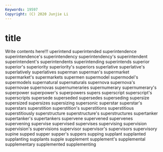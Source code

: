 ```yaml
---
Keywords: 19597
Copyright: (C) 2020 Junjie Li
---
```


# title

Write contents here!!!
uperintend 
superintended 
superintendence 
superintendence's 
superintendency 
superintendency's 
superintendent 
superintendent's
superintendents 
superintending 
superintends 
superior 
superior's 
superiority 
superiority's 
superiors 
superlative 
superlative's
superlatively 
superlatives 
superman 
superman's 
supermarket 
supermarket's 
supermarkets 
supermen 
supermodel 
supermodel's
supermodels 
supernatural 
supernaturals 
supernova 
supernova's 
supernovae 
supernovas 
supernumeraries 
supernumerary 
supernumerary's
superpower 
superpower's 
superpowers 
supers 
superscript 
superscript's 
superscripts 
supersede 
superseded 
supersedes
superseding 
supersize 
supersized 
supersizes 
supersizing 
supersonic 
superstar 
superstar's 
superstars 
superstition
superstition's 
superstitions 
superstitious 
superstitiously 
superstructure 
superstructure's 
superstructures 
supertanker 
supertanker's 
supertankers
supervene 
supervened 
supervenes 
supervening 
supervise 
supervised 
supervises 
supervising 
supervision 
supervision's
supervisions 
supervisor 
supervisor's 
supervisors 
supervisory 
supine 
supped 
supper 
supper's 
suppers
supping 
supplant 
supplanted 
supplanting 
supplants 
supple 
supplement 
supplement's 
supplemental 
supplementary
supplemented 
supplementing 
